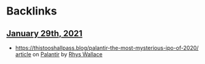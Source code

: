 
# Backlinks
## [January 29th, 2021](<January 29th, 2021.md>)
- https://thistooshallpass.blog/palantir-the-most-mysterious-ipo-of-2020/ [article](<article.md>) on [Palantir](<Palantir.md>) by [Rhys Wallace](<Rhys Wallace.md>)

